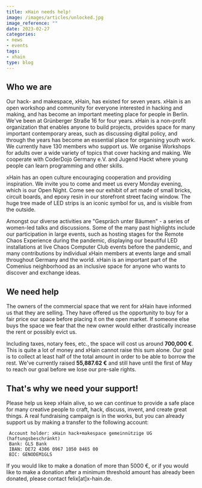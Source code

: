 ```yaml
---
title: xHain needs help!
image: /images/articles/unlocked.jpg
image_reference: ""
date: 2023-02-27
categories:
- news
- events
tags:
- xhain
type: blog
---
```

## Who we are
Our hack- and makespace, xHain, has existed for seven years. xHain is an open workshop and community for everyone interested in hacking and making, and has become an important meeting place for people in Berlin. We've been at Grünberger Straße 16 for four years.
xHain is a non-profit organization that enables anyone to build projects, provides space for many important contemporary areas, such as discussing digital policy, and through the years has become an essential place for organising youth work.
We currently have 130 members who support us. We organise Workshops for adults over a wide variety of topics that cover hacking and making. We cooperate with CoderDojo Germany e.V. and Jugend Hackt where young people can learn programming and other skills.

xHain has an open culture encouraging cooperation and providing inspiration. We invite you to come and meet us every Monday evening, which is our Open Night. Come see our exhibit of art made of small bricks, circuit boards, and epoxy resin in our storefront street facing window. The huge tree made of LED strips is an iconic symbol for us, and is visible from the outside.

Amongst our diverse activities are "Gespräch unter Bäumen" - a series of women-led talks and discussions. Some of the many past highlights include our participation in large events, such as hosting stages for the Remote Chaos Experience during the pandemic, displaying our beautiful LED installations at live Chaos Computer Club events before the pandemic, and many contributions by individual xHain members at events large and small throughout Germany and the world. xHain is an important part of the Comenius neighborhood as an inclusive space for anyone who wants to discover and exchange ideas.

## We need help
The owners of the commercial space that we rent for xHain have informed us that they are selling. They have offered us the opportunity to buy for a fair price our space before placing it on the open market. If someone else buys the space we fear that the new owner would either drastically increase the rent or possibly evict us.

Including taxes, notary fees, etc., the space will cost us around **700,000 €**. This is quite a lot of money and xHain cannot raise this sum alone. Our goal is to collect at least half of the total amount in order to be able to borrow the rest. We've currently raised **55,887.62 €** and still have until the first of May to reach our goal before we lose our pre-sale rights.

## That's why we need your support!
Please help us keep xHain alive, so we can continue to provide a safe place for many creative people to craft, hack, discuss, invent, and create great things. A real fundraising campaign is in the works, but you can already support us by making a transfer to the following account:

     Account holder: xHain hack+makespace gemeinnützige UG (haftungsbeschränkt)
     Bank: GLS Bank
     IBAN: DE72 4306 0967 1050 8465 00
     BIC: GENODEM1GLS

If you would like to make a donation of more than 5000 €, or if you would like to make a donation after a minimum threshold amount has already been donated, please contact felix[at]x-hain.de.

